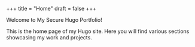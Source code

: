 +++
title = "Home"
draft = false
+++

Welcome to My Secure Hugo Portfolio!

This is the home page of my Hugo site. Here you will find various sections showcasing my work and projects.
